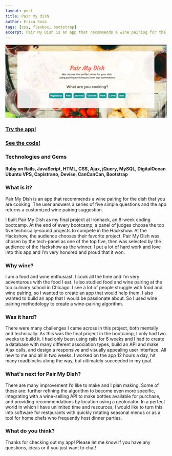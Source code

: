 ```yaml
---
layout: post
title: Pair my dish
author: Erica Sosa
tags: [css, flexbox, bootstrap]
excerpt: Pair My Dish is an app that recommends a wine pairing for the dish that you are cooking. The user answers a series of five simple questions and the app returns a customized wine pairing suggestion. 
---
```


[![Pair my dish image](/images/pair_my_dish_no_nav_bar.png)](http://pairmydish.com)

### [Try the app!]("http://pairmydish.com "Pair my dish")
### [See the code!]("https://github.com/ESosa0/pair-my-dish "Pair my dish code")
         
### Technologies and Gems 

#### Ruby on Rails, JavaScript, HTML, CSS, Ajax, jQuery, MySQL, DigitalOcean Ubuntu VPS, Capistrano, Devise, CanCanCan, Bootstrap 

### What is it?

Pair My Dish is an app that recommends a wine pairing for the dish that you are cooking. The user answers a series of five simple questions and the app returns a customized wine pairing suggestion. 

I built Pair My Dish as my final project at Ironhack, an 8-week coding bootcamp. At the end of every bootcamp, a panel of judges choose the top five technically-sound projects to compete in the Hackshow. At the Hackshow, the audience chooses their favorite project. Pair My Dish was chosen by the tech-panel as one of the top five, then was selected by the audience of the Hackshow as the winner. I put a lot of hard work and love into this app and I’m very honored and proud that it won.

### Why wine?

I am a food and wine enthusiast. I cook all the time and I’m very adventurous with the food I eat. I also studied food and wine pairing at the top culinary school in Chicago. I see a lot of people struggle with food and wine pairing, so I wanted to create an app that would help them. I also wanted to build an app that I would be passionate about. So I used wine pairing methodology to create a wine-pairing algorithm.

### Was it hard?

There were many challenges I came across in this project, both mentally and technically. As this was the final project in the bootcamp, I only had two weeks to build it. I had only been using 
rails for 6 weeks and I had to create a database with many different association types, build an API and make Ajax calls, and design a responsive and visually appealing user interface. All new to me and all in two weeks. I worked on the app 12 hours a day, hit many roadblocks along the way, but ultimately succeeded in my goal.

### What's next for Pair My Dish?

There are many improvement I’d like to make and I plan making. Some of these are: further refining the algorithm to become even more specific, integrating with a wine-selling API to make bottles available for purchase, and providing recommendations by location using a geolocator. In a perfect world in which I have unlimited time and resources, I would like to turn this into software for restaurants with quickly rotating seasonal menus or as a tool for home chefs who frequently host dinner parties. 

### What do you think?

Thanks for checking out my app! Please let me know if you have any questions, ideas or if you just want to chat!

